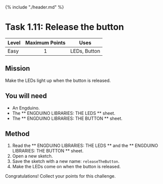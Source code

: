 {% include "./header.md" %}


# Task 1.11: Release the button 

| Level| Maximum Points | Uses |
| ------ |:------:|------|
| Easy | 1 | LEDs, Button |

## Mission

Make the LEDs light up when the button is released. 

## You will need
* An Engduino.
* The ** ENGDUINO LIBRARIES: THE LEDS ** sheet.
* The ** ENGDUINO LIBRARIES: THE BUTTON ** sheet.

## Method
1. Read the ** ENGDUINO LIBRARIES: THE LEDS ** and the ** ENGDUINO LIBRARIES: THE BUTTON ** sheet.
2. Open a new sketch.
3. Save the sketch with a new name: ```releaseTheButton```.
4. Make the LEDs come on when the button is released.



Congratulations! Collect your points for this challenge.

<!---
{% include "./rae.md" %}
-->
